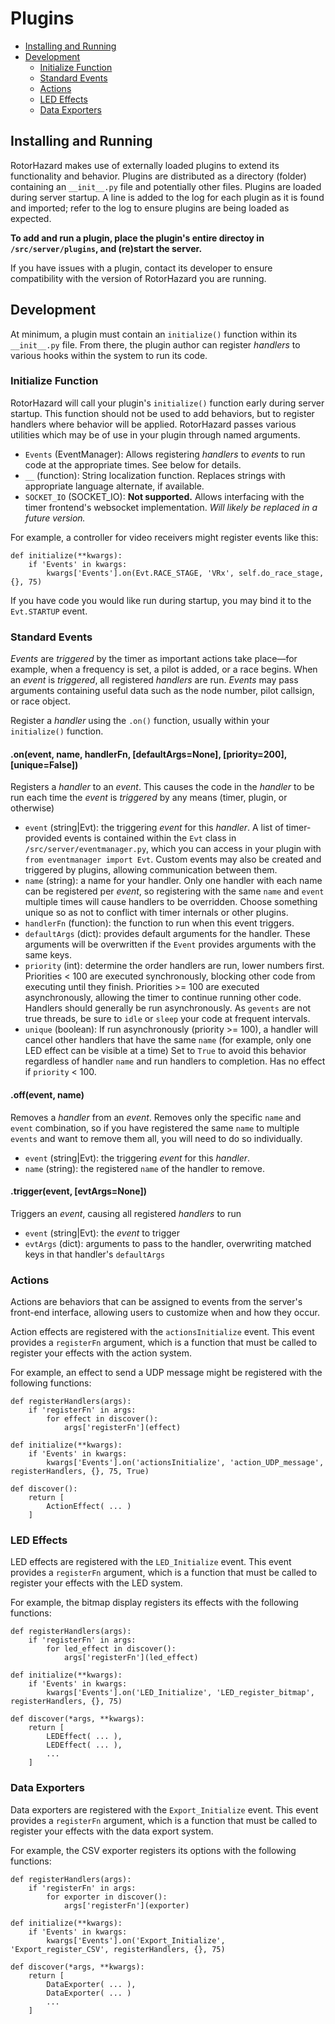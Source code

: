 # Plugins

- [Installing and Running](#installing-and-running)
- [Development](#development)
    - [Initialize Function](#initialize-function)
    - [Standard Events](#standard-events)
    - [Actions](#actions)
    - [LED Effects](#led-effects)
    - [Data Exporters](#data-exporters)

## Installing and Running

RotorHazard makes use of externally loaded plugins to extend its functionality and behavior. Plugins are distributed as a directory (folder) containing an `__init__.py` file and potentially other files. Plugins are loaded during server startup. A line is added to the log for each plugin as it is found and imported; refer to the log to ensure plugins are being loaded as expected.

**To add and run a plugin, place the plugin's entire directoy in `/src/server/plugins`, and (re)start the server.**

If you have issues with a plugin, contact its developer to ensure compatibility with the version of RotorHazard you are running.

## Development

At minimum, a plugin must contain an `initialize()` function within its `__init__.py` file. From there, the plugin author can register *handlers* to various hooks within the system to run its code.

### Initialize Function

RotorHazard will call your plugin's `initialize()` function early during server startup. This function should not be used to add behaviors, but to register handlers where behavior will be applied. RotorHazard passes various utilities which may be of use in your plugin through named arguments.

- `Events` (EventManager): Allows registering *handlers* to *events* to run code at the appropriate times. See below for details.
- `__` (function): String localization function. Replaces strings with appropriate language alternate, if available.
- `SOCKET_IO` (SOCKET_IO): **Not supported.** Allows interfacing with the timer frontend's websocket implementation. *Will likely be replaced in a future version.*

For example, a controller for video receivers might register events like this:
```
def initialize(**kwargs):
    if 'Events' in kwargs:
        kwargs['Events'].on(Evt.RACE_STAGE, 'VRx', self.do_race_stage, {}, 75)
```

If you have code you would like run during startup, you may bind it to the `Evt.STARTUP` event.


### Standard Events

*Events* are *triggered* by the timer as important actions take place—for example, when a frequency is set, a pilot is added, or a race begins. When an *event* is *triggered*, all registered *handlers* are run. *Events* may pass arguments containing useful data such as the node number, pilot callsign, or race object.

Register a *handler* using the `.on()` function, usually within your `initialize()` function.

#### .on(event, name, handlerFn, [defaultArgs=None], [priority=200], [unique=False])

Registers a *handler* to an *event*. This causes the code in the *handler* to be run each time the *event* is *triggered* by any means (timer, plugin, or otherwise)

- `event` (string|Evt): the triggering *event* for this *handler*. A list of timer-provided events is contained within the `Evt` class in `/src/server/eventmanager.py`, which you can access in your plugin with `from eventmanager import Evt`. Custom events may also be created and triggered by plugins, allowing communication between them.
- `name` (string): a name for your handler. Only one handler with each name can be registered per *event*, so registering with the same `name` and `event` multiple times will cause handlers to be overridden. Choose something unique so as not to conflict with timer internals or other plugins.
- `handlerFn` (function): the function to run when this event triggers.
- `defaultArgs` (dict): provides default arguments for the handler. These arguments will be overwritten if the `Event` provides arguments with the same keys. 
- `priority` (int): determine the order handlers are run, lower numbers first. Priorities < 100 are executed synchronously, blocking other code from executing until they finish. Priorities >= 100 are executed asynchronously, allowing the timer to continue running other code. Handlers should generally be run asynchronously. As `gevents` are not true threads, be sure to `idle` or `sleep` your code at frequent intervals.
- `unique` (boolean): If run asynchronously (priority >= 100), a handler will cancel other handlers that have the same `name` (for example, only one LED effect can be visible at a time) Set to `True` to avoid this behavior regardless of handler `name` and run handlers to completion. Has no effect if `priority` < 100.

#### .off(event, name)

Removes a *handler* from an *event*. Removes only the specific `name` and `event` combination, so if you have registered the same `name` to multiple `events` and want to remove them all, you will need to do so individually.

- `event` (string|Evt): the triggering *event* for this *handler*.
- `name` (string): the registered `name` of the handler to remove.

#### .trigger(event, [evtArgs=None])

Triggers an *event*, causing all registered *handlers* to run

- `event` (string|Evt): the *event* to trigger
- `evtArgs` (dict): arguments to pass to the handler, overwriting matched keys in that handler's `defaultArgs`

### Actions

Actions are behaviors that can be assigned to events from the server's front-end interface, allowing users to customize when and how they occur.

Action effects are registered with the `actionsInitialize` event. This event provides a `registerFn` argument, which is a function that must be called to register your effects with the action system.

For example, an effect to send a UDP message might be registered with the following functions:
```
def registerHandlers(args):
    if 'registerFn' in args:
        for effect in discover():
            args['registerFn'](effect)

def initialize(**kwargs):
    if 'Events' in kwargs:
        kwargs['Events'].on('actionsInitialize', 'action_UDP_message', registerHandlers, {}, 75, True)

def discover():
    return [
        ActionEffect( ... )
    ]
```

### LED Effects

LED effects are registered with the `LED_Initialize` event. This event provides a `registerFn` argument, which is a function that must be called to register your effects with the LED system.

For example, the bitmap display registers its effects with the following functions:
```
def registerHandlers(args):
    if 'registerFn' in args:
        for led_effect in discover():
            args['registerFn'](led_effect)

def initialize(**kwargs):
    if 'Events' in kwargs:
        kwargs['Events'].on('LED_Initialize', 'LED_register_bitmap', registerHandlers, {}, 75)

def discover(*args, **kwargs):
    return [
        LEDEffect( ... ),
        LEDEffect( ... ),
        ...
    ]
```

### Data Exporters

Data exporters are registered with the `Export_Initialize` event. This event provides a `registerFn` argument, which is a function that must be called to register your effects with the data export system.

For example, the CSV exporter registers its options with the following functions:

```
def registerHandlers(args):
    if 'registerFn' in args:
        for exporter in discover():
            args['registerFn'](exporter)

def initialize(**kwargs):
    if 'Events' in kwargs:
        kwargs['Events'].on('Export_Initialize', 'Export_register_CSV', registerHandlers, {}, 75)

def discover(*args, **kwargs):
    return [
        DataExporter( ... ),
        DataExporter( ... )
        ...
    ]
```